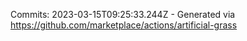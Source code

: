 Commits: 2023-03-15T09:25:33.244Z - Generated via https://github.com/marketplace/actions/artificial-grass
<br>
